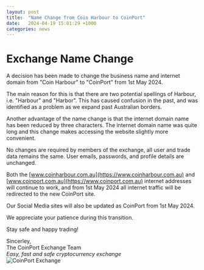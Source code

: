 ```yaml
---
layout: post
title:  "Name Change from Coin Harbour to CoinPort"
date:   2024-04-19 15:01:29 +1000
categories: news
---
```

# Exchange Name Change 

A decision has been made to change the business name and internet domain from "Coin Harbour" to "CoinPort" from 1st May 2024.

The main reason for this is that there are two potential spellings of Harbour, i.e. "Harbour" and "Harbor". This has caused confusion in the past, and was identified as a problem as we expand past Australian borders.

Another advantage of the name change is that the internet domain name has been reduced by three characters. The internet domain name was quite long and this change makes accessing the website slightly more convenient.

No changes are required by members of the exchange, all user and trade data remains the same. User emails, passwords, and profile details are unchanged.

Both the [www.coinharbour.com.au](https://www.coinharbour.com.au) and [www.coinport.com.au](https://www.coinport.com.au) internet addresses will continue to work, and from 1st May 2024 all internet traffic will be redirected to the new CoinPort site.

Our Social Media sites will also be updated as CoinPort from 1st May 2024.

We appreciate your patience during this transition.

Stay safe and happy trading!

Sincerley,<br>
The CoinPort Exchange Team<br>
*Easy, fast and safe cryptocurrency exchange* <br>
![CoinPort Exchange](https://doc.coinport.com.au/images/news/coinport-signature.png)
